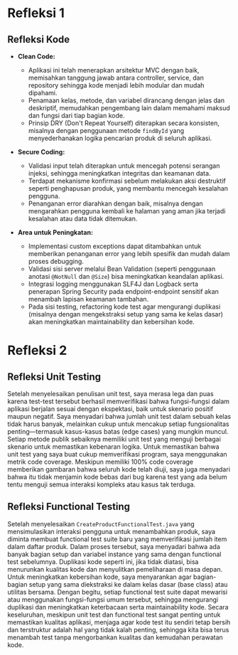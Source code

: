 # Refleksi 1
## Refleksi Kode

- **Clean Code:**
  - Aplikasi ini telah menerapkan arsitektur MVC dengan baik, memisahkan tanggung jawab antara controller, service, dan repository sehingga kode menjadi lebih modular dan mudah dipahami.
  - Penamaan kelas, metode, dan variabel dirancang dengan jelas dan deskriptif, memudahkan pengembang lain dalam memahami maksud dan fungsi dari tiap bagian kode.
  - Prinsip DRY (Don't Repeat Yourself) diterapkan secara konsisten, misalnya dengan penggunaan metode `findById` yang menyederhanakan logika pencarian produk di seluruh aplikasi.

- **Secure Coding:**
  - Validasi input telah diterapkan untuk mencegah potensi serangan injeksi, sehingga meningkatkan integritas dan keamanan data.
  - Terdapat mekanisme konfirmasi sebelum melakukan aksi destruktif seperti penghapusan produk, yang membantu mencegah kesalahan pengguna.
  - Penanganan error diarahkan dengan baik, misalnya dengan mengarahkan pengguna kembali ke halaman yang aman jika terjadi kesalahan atau data tidak ditemukan.

- **Area untuk Peningkatan:**
  - Implementasi custom exceptions dapat ditambahkan untuk memberikan penanganan error yang lebih spesifik dan mudah dalam proses debugging.
  - Validasi sisi server melalui Bean Validation (seperti penggunaan anotasi `@NotNull` dan `@Size`) bisa meningkatkan keandalan aplikasi.
  - Integrasi logging menggunakan SLF4J dan Logback serta penerapan Spring Security pada endpoint-endpoint sensitif akan menambah lapisan keamanan tambahan.
  - Pada sisi testing, refactoring kode test agar mengurangi duplikasi (misalnya dengan mengekstraksi setup yang sama ke kelas dasar) akan meningkatkan maintainability dan kebersihan kode.

# Refleksi 2
## Refleksi Unit Testing

Setelah menyelesaikan penulisan unit test, saya merasa lega dan puas karena test-test tersebut berhasil memverifikasi bahwa fungsi-fungsi dalam aplikasi berjalan sesuai dengan ekspektasi, baik untuk skenario positif maupun negatif. Saya menyadari bahwa jumlah unit test dalam sebuah kelas tidak harus banyak, melainkan cukup untuk mencakup setiap fungsionalitas penting—termasuk kasus-kasus batas (edge cases) yang mungkin muncul. Setiap metode publik sebaiknya memiliki unit test yang menguji berbagai skenario untuk memastikan kebenaran logika. Untuk memastikan bahwa unit test yang saya buat cukup memverifikasi program, saya menggunakan metrik code coverage. Meskipun memiliki 100% code coverage memberikan gambaran bahwa seluruh kode telah diuji, saya juga menyadari bahwa itu tidak menjamin kode bebas dari bug karena test yang ada belum tentu menguji semua interaksi kompleks atau kasus tak terduga.

## Refleksi Functional Testing

Setelah menyelesaikan `CreateProductFunctionalTest.java` yang mensimulasikan interaksi pengguna untuk menambahkan produk, saya diminta membuat functional test suite baru yang memverifikasi jumlah item dalam daftar produk. Dalam proses tersebut, saya menyadari bahwa ada banyak bagian setup dan variabel instance yang sama dengan functional test sebelumnya. Duplikasi kode seperti ini, jika tidak diatasi, bisa menurunkan kualitas kode dan menyulitkan pemeliharaan di masa depan. Untuk meningkatkan kebersihan kode, saya menyarankan agar bagian-bagian setup yang sama diekstraksi ke dalam kelas dasar (base class) atau utilitas bersama. Dengan begitu, setiap functional test suite dapat mewarisi atau menggunakan fungsi-fungsi umum tersebut, sehingga mengurangi duplikasi dan meningkatkan keterbacaan serta maintainability kode. Secara keseluruhan, meskipun unit test dan functional test sangat penting untuk memastikan kualitas aplikasi, menjaga agar kode test itu sendiri tetap bersih dan terstruktur adalah hal yang tidak kalah penting, sehingga kita bisa terus menambah test tanpa mengorbankan kualitas dan kemudahan perawatan kode.
